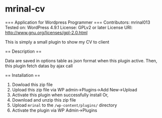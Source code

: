# mrinal-cv

=== Application for Wordpress Programmer ===
Contributors: mrinal013
Tested on: WordPress 4.9.1
License: GPLv2 or later
License URI: http://www.gnu.org/licenses/gpl-2.0.html

This is simply a small plugin to show my CV to client

== Description ==

Data are saved in options table as json format when this plugin active. Then, this plugin fetch datas by ajax call

== Installation ==
1. Dowload this zip file
2. Upload this zip file via WP admin->Plugins->Add New->Upload
3. Activate this plugin when successfully install
Or,
1. Download and unzip this zip file
2. Upload `mrinal` to the `/wp-content/plugins/` directory
3. Activate the plugin via WP Admin->Plugins
